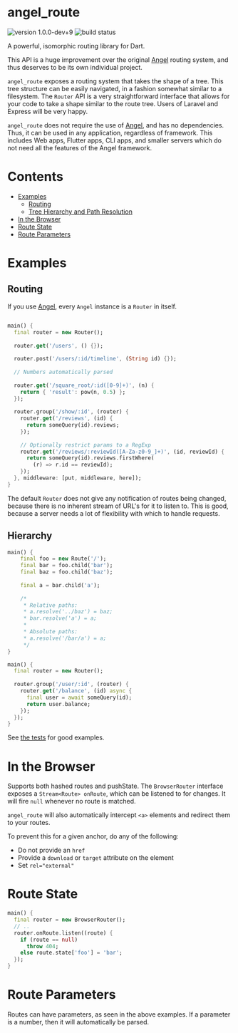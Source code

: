 # angel_route

![version 1.0.0-dev+9](https://img.shields.io/badge/version-1.0.0--dev+9-red.svg)
![build status](https://travis-ci.org/angel-dart/route.svg)

A powerful, isomorphic routing library for Dart.

This API is a huge improvement over the original [Angel](https://github.com/angel-dart/angel)
routing system, and thus deserves to be its own individual project.

`angel_route` exposes a routing system that takes the shape of a tree. This tree structure
can be easily navigated, in a fashion somewhat similar to a filesystem. The `Router` API
is a very straightforward interface that allows for your code to take a shape similar to
the route tree. Users of Laravel and Express will be very happy.

`angel_route` does not require the use of [Angel](https://github.com/angel-dart/angel),
and has no dependencies. Thus, it can be used in any application, regardless of
framework. This includes Web apps, Flutter apps, CLI apps, and smaller servers which do
not need all the features of the Angel framework.

# Contents

* [Examples](#examples)
    * [Routing](#routing)
    * [Tree Hierarchy and Path Resolution](#hierarchy)
* [In the Browser](#in-the-browser)
* [Route State](#route-state)
* [Route Parameters](#route-parameters)
    
# Examples

## Routing
If you use [Angel](https://github.com/angel-dart/angel), every `Angel` instance is
a `Router` in itself.

```dart

main() {
  final router = new Router();
  
  router.get('/users', () {});
  
  router.post('/users/:id/timeline', (String id) {});
  
  // Numbers automatically parsed
  
  router.get('/square_root/:id([0-9]+)', (n) { 
    return { 'result': pow(n, 0.5) };
  });
  
  router.group('/show/:id', (router) {
    router.get('/reviews', (id) {
      return someQuery(id).reviews;
    });
    
    // Optionally restrict params to a RegExp
    router.get('/reviews/:reviewId([A-Za-z0-9_]+)', (id, reviewId) {
      return someQuery(id).reviews.firstWhere(
        (r) => r.id == reviewId);
    });
  }, middleware: [put, middleware, here]);
}
```

The default `Router` does not give any notification of routes being changed, because
there is no inherent stream of URL's for it to listen to. This is good, because a server
needs a lot of flexibility with which to handle requests.

## Hierarchy

```dart
main() {
    final foo = new Route('/');
    final bar = foo.child('bar');
    final baz = foo.child('baz');
    
    final a = bar.child('a');
    
    /*
     * Relative paths:
     * a.resolve('../baz') = baz;
     * bar.resolve('a') = a;
     * 
     * Absolute paths:
     * a.resolve('/bar/a') = a;
     */
}
```

```dart
main() {
  final router = new Router();
  
  router.group('/user/:id', (router) {
    router.get('/balance', (id) async {
      final user = await someQuery(id);
      return user.balance;
    });
  });
}
```

See [the tests](test/route/no_params.dart) for good examples.

# In the Browser
Supports both hashed routes and pushState. The `BrowserRouter` interface exposes
a `Stream<Route> onRoute`, which can be listened to for changes. It will fire `null`
whenever no route is matched.

`angel_route` will also automatically intercept `<a>` elements and redirect them to
your routes.

To prevent this for a given anchor, do any of the following:
  * Do not provide an `href`
  * Provide a `download` or `target` attribute on the element
  * Set `rel="external"`
  
# Route State

```dart
main() {
  final router = new BrowserRouter();
  // ..
  router.onRoute.listen((route) {
    if (route == null)
      throw 404;
    else route.state['foo'] = 'bar';
  });
}
```

# Route Parameters
Routes can have parameters, as seen in the above examples.
If a parameter is a number, then it will automatically be parsed.